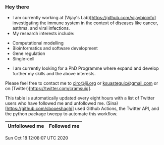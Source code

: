 ### Hey there

- I am currently working at (Vijay's Lab)[https://github.com/vijaybioinfo] investigating the immune system in the context of diseases like cancer, asthma, and viral infections.
- My research interests include:
+ Computational modelling
+ Bioinformatics and software development
+ Gene regulation
+ Single-cell
- I am currently looking for a PhD Programme where expand and develop further my skills and the above interests.

Please feel free to contact me to ciro@lji.org or ksuasteguic@gmail.com or on (Twitter)[https://twitter.com/cramsuig].

This table is automatically updated every eight hours with a list of Twitter users who have followed me and unfollowed me. (Sina)[https://github.com/sbooeshaghi] used Github Actions, the Twitter API, and the python package tweepy to automate this workflow.

| Unfollowed me |  Followed me |
| --- | --- |
Sun Oct 18 12:08:07 UTC 2020

